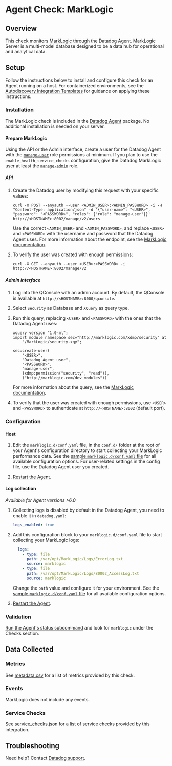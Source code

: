 # Agent Check: MarkLogic

## Overview

This check monitors [MarkLogic][1] through the Datadog Agent. MarkLogic Server is a multi-model database designed to be a data hub for operational and analytical data.

## Setup

Follow the instructions below to install and configure this check for an Agent running on a host. For containerized environments, see the [Autodiscovery Integration Templates][2] for guidance on applying these instructions.

### Installation

The MarkLogic check is included in the [Datadog Agent][2] package.
No additional installation is needed on your server.

#### Prepare MarkLogic

Using the API or the Admin interface, create a user for the Datadog Agent with the [`manage-user`][3] role permissions at minimum.
If you plan to use the `enable_health_service_checks` configuration, give the Datadog MarkLogic user at least the [`manage-admin`][4] role.

##### API

1. Create the Datadog user by modifying this request with your specific values:
    ```shell
    curl -X POST --anyauth --user <ADMIN_USER>:<ADMIN_PASSWORD> -i -H "Content-Type: application/json" -d '{"user-name": "<USER>", "password": "<PASSWORD>", "roles": {"role": "manage-user"}}' http://<HOSTNAME>:8002/manage/v2/users
    ```
    Use the correct `<ADMIN_USER>` and `<ADMIN_PASSWORD>`, and replace `<USER>` and `<PASSWORD>` with the username and password that the Datadog Agent uses.
    For more information about the endpoint, see the [MarkLogic documentation][5].

2. To verify the user was created with enough permissions:
    ```shell
    curl -X GET --anyauth --user <USER>:<PASSWORD> -i http://<HOSTNAME>:8002/manage/v2
    ```

##### Admin interface

1. Log into the QConsole with an admin account. By default, the QConsole is available at `http://<HOSTNAME>:8000/qconsole`.

2. Select `Security` as Database and `XQuery` as query type.

3. Run this query, replacing `<USER>` and `<PASSWORD>` with the ones that the Datadog Agent uses:
    ```
    xquery version "1.0-ml";
    import module namespace sec="http://marklogic.com/xdmp/security" at 
        "/MarkLogic/security.xqy";

    sec:create-user(
        "<USER>",
        "Datadog Agent user",
        "<PASSWORD>",
        "manage-user",
        (xdmp:permission("security", "read")),
        ("http://marklogic.com/dev_modules"))
    
    ```
   For more information about the query, see the [MarkLogic documentation][6].

4. To verify that the user was created with enough permissions, use `<USER>` and `<PASSWORD>` to authenticate at `http://<HOSTNAME>:8002` (default port).

### Configuration

#### Host

1. Edit the `marklogic.d/conf.yaml` file, in the `conf.d/` folder at the root of your Agent's configuration directory to start collecting your MarkLogic performance data. See the [sample `marklogic.d/conf.yaml` file][7] for all available configuration options. For user-related settings in the config file, use the Datadog Agent user you created.

2. [Restart the Agent][8].

#### Log collection

<!-- partial
{{< site-region region="us3" >}}
**Log collection is not supported for the Datadog {{< region-param key="dd_site_name" >}} site**.
{{< /site-region >}}
partial -->

_Available for Agent versions >6.0_

1. Collecting logs is disabled by default in the Datadog Agent, you need to enable it in `datadog.yaml`:

   ```yaml
   logs_enabled: true
   ```

2. Add this configuration block to your `marklogic.d/conf.yaml` file to start collecting your MarkLogic logs:

   ```yaml
     logs:
       - type: file
         path: /var/opt/MarkLogic/Logs/ErrorLog.txt
         source: marklogic
       - type: file
         path: /var/opt/MarkLogic/Logs/80002_AccessLog.txt
         source: marklogic
   ```

    Change the `path` value and configure it for your environment. See the [sample `marklogic.d/conf.yaml` file][7] for all available configuration options.

3. [Restart the Agent][8].

### Validation

[Run the Agent's status subcommand][9] and look for `marklogic` under the Checks section.

## Data Collected

### Metrics

See [metadata.csv][10] for a list of metrics provided by this check.

### Events

MarkLogic does not include any events.

### Service Checks

See [service_checks.json][12] for a list of service checks provided by this integration.

## Troubleshooting

Need help? Contact [Datadog support][11].


[1]: https://www.marklogic.com
[2]: https://docs.datadoghq.com/agent/kubernetes/integrations
[3]: https://docs.marklogic.com/guide/admin/pre_def_roles#id_64197
[4]: https://docs.marklogic.com/guide/admin/pre_def_roles#id_28243
[5]: https://docs.marklogic.com/REST/POST/manage/v2/users
[6]: https://docs.marklogic.com/sec:create-user
[7]: https://github.com/DataDog/integrations-core/blob/master/marklogic/datadog_checks/marklogic/data/conf.yaml.example
[8]: https://docs.datadoghq.com/agent/guide/agent-commands/#start-stop-and-restart-the-agent
[9]: https://docs.datadoghq.com/agent/guide/agent-commands/#agent-status-and-information
[10]: https://github.com/DataDog/integrations-core/blob/master/marklogic/metadata.csv
[11]: https://docs.datadoghq.com/help
[12]: https://github.com/DataDog/integrations-core/blob/master/marklogic/assets/service_checks.json
